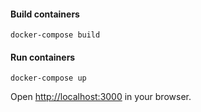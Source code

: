 
#### Build containers

`docker-compose build`
#### Run containers

`docker-compose up`


Open [http://localhost:3000](http://localhost:3000)  in your browser.

